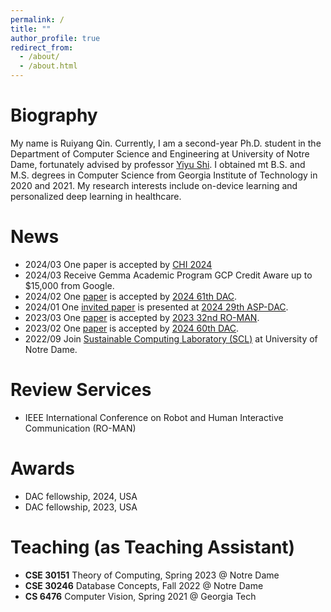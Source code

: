```yaml
---
permalink: /
title: ""
author_profile: true
redirect_from: 
  - /about/
  - /about.html
---
```




Biography
======
My name is Ruiyang Qin. Currently, I am a second-year Ph.D. student in the Department of Computer Science and Engineering at University of Notre Dame, fortunately advised by professor [Yiyu Shi](https://www3.nd.edu/~scl/index.html#director). I obtained mt B.S. and M.S. degrees in Computer Science from Georgia Institute of Technology in 2020 and 2021. My research interests include on-device learning and personalized deep learning in healthcare.


News
======
- 2024/03 One paper is accepted by [CHI 2024](https://www.hcilab.org/physiochi24/cfp/)
- 2024/03 Receive Gemma Academic Program GCP Credit Aware up to $15,000 from Google. 
- 2024/02 One [paper](https://arxiv.org/pdf/2311.12275.pdf) is accepted by [2024 61th DAC](https://www.dac.com/Conference/2024-Call-for-Contributions). 
- 2024/01 One [invited paper](https://arxiv.org/pdf/2402.06696.pdf) is presented at [2024 29th ASP-DAC](https://www.aspdac.com/aspdac/committee/oc2024/). 
- 2023/03 One [paper](https://ieeexplore.ieee.org/abstract/document/10309342) is accepted by [2023 32nd RO-MAN](https://ro-man2023.org/main).
- 2023/02 One [paper](https://ieeexplore.ieee.org/iel7/10247654/10247655/10247923.pdf) is accepted by [2024 60th DAC](https://www.dac.com/About/Conference-Archive/60th-DAC-2023). 
- 2022/09 Join [Sustainable Computing Laboratory (SCL)](https://www3.nd.edu/~scl/index.html) at University of Notre Dame.

Review Services
======
- IEEE International Conference on Robot and Human Interactive Communication (RO-MAN)

Awards
======
- DAC fellowship, 2024, USA
- DAC fellowship, 2023, USA

Teaching (as Teaching Assistant)
======
- **CSE 30151** Theory of Computing, Spring 2023 @ Notre Dame
- **CSE 30246** Database Concepts, Fall 2022 @ Notre Dame
- **CS 6476** Computer Vision, Spring 2021 @ Georgia Tech
